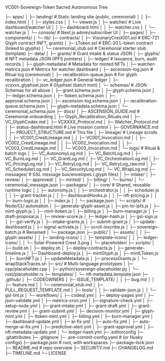 VC001-Sovereign-Token Sacred Autonomous Tree

├─ apps/
│  ├─ landing/                  # Static landing site (public, ceremonial)
│  │  ├─ index.html
│  │  ├─ styles.css
│  │  └─ viewer.js
│  ├─ watcher/                  # Live dashboard/watcher UI
│  │  ├─ dashboard.html
│  │  ├─ watcher.css
│  │  └─ watcher.js
│  └─ console/                  # Next.js admin/subscriber UI
│     ├─ pages/
│     ├─ components/
│     └─ lib/
├─ contracts/
│  ├─ VisionaryCrest001.sol     # ERC-721 Glyph contract (NFT, grants)
│  ├─ LToken.sol                # ERC-20 L-token contract (linked to glyphs)
│  └─ ceremonial_stub.sol       # Ceremonial starter stub (template)
├─ data/
│  ├─ grants/                   # Grant intake & status JSON
│  ├─ glyphs/                   # NFT metadata JSON (IPFS pointers)
│  ├─ ledger/                   # Issuance, burn, audit records
│  ├─ glyph-metadata/           # Metadata for minted NFTs
│  ├─ watcher-metrics.json      # Metrics for watcher dashboard
│  ├─ ascension-log.json        # Ritual log (ceremonial)
│  ├─ recalibration-queue.json  # For glyph recalibration
│  ├─ vc_ledger.json            # General ledger
│  ├─ vcxxxx_glyphset.json      # Glyphset (batch mint)
│  └─ schemas/                  # JSON Schemas for all above
│     ├─ grant.schema.json
│     ├─ glyph.schema.json
│     ├─ ledger.schema.json
│     ├─ ltoken.schema.json
│     ├─ approval.schema.json
│     ├─ ascension-log.schema.json
│     ├─ recalibration-queue.schema.json
│     ├─ glyph-metadata.schema.json
│     └─ ceremonial_schema.json
├─ docs/
│  ├─ ASCENSION_GUIDE.md        # Ceremonial onboarding
│  ├─ Glyph_Recalibration_Rituals.md
│  ├─ VC_GlyphCodex.md
│  ├─ VCXXXX_Protocol.md
│  ├─ Watcher_Protocol.md
│  ├─ status-dashboard.html     # Live mission control
│  ├─ GOVERNANCE.md
│  ├─ PROJECT_STRUCTURE.md      # This file
│  ├─ lineage/                  # Lineage scrolls
│  │  ├─ VC001_CrestLineage.md
│  │  ├─ VC001_Invocation.md
│  │  ├─ VC002_CrestLineage.md
│  │  ├─ VC002_Invocation.md
│  │  ├─ VC003_CrestLineage.md
│  │  └─ VC003_Invocation.md
│  └─ logs/                     # Ritual & batch logs
│     ├─ VC_AutonomyLog.md
│     ├─ VC_BatchLog.md
│     ├─ VC_BurnLog.md
│     ├─ VC_GrantLog.md
│     ├─ VC_OrchestrationLog.md
│     ├─ VC_PricingLog.md
│     ├─ VC_RetryLog.md
│     ├─ VC_RetryLog_raw.md
│     ├─ VC_SchedulerLog.md
│     ├─ VC_SecurityLog.md
│     └─ VC_WrapLog.md
├─ messages/                    # GSL message bus/envelopes (.glyph files)
│  ├─ intake/
│  ├─ review/
│  ├─ approved/
│  ├─ minted/
│  ├─ billing/
│  └─ burns/
│  └─ ceremonial_message.json
├─ packages/
│  ├─ core/                     # Shared, reusable runtime logic
│  │  ├─ autonomy.js
│  │  ├─ orchestrator.js
│  │  ├─ scheduler.js
│  │  ├─ grant-tracker.js
│  │  ├─ dashboardHooks.js
│  │  ├─ nft-pricing.js
│  │  ├─ burn-logic.js
│  │  ├─ index.js
│  │  └─ package.json
│  └─ scripts/                  # Node/CLI automation
│     ├─ generate-glyph-asset.js
│     ├─ pin-to-ipfs.js
│     ├─ mint-glyph.js
│     ├─ mint-ltoken.js
│     ├─ billing.js
│     ├─ burn-manager.js
│     ├─ draft-proposal.js
│     ├─ review-score.js
│     ├─ ledger-hash.js
│     ├─ gsl-sign.js
│     ├─ gsl-verify.js
│     ├─ intake-grants.js
│     ├─ submit-grant.js
│     ├─ update-dashboard.js
│     ├─ signal-activate.js
│     ├─ scroll-inscribe.js
│     ├─ sovereign-batch.js     # Renamed
│     └─ package.json
├─ public/
│  ├─ assets/
│  │  ├─ glyph-assets/
│  │  ├─ landing-icons/
│  │  ├─ template-icons/
│  │  ├─ ledger-icons/
│  │  └─ Solar-Powered Crest 3.png
│  └─ placeholder/
├─ scripts/
│  ├─ build.sh
│  ├─ deploy.sh
│  ├─ deploy-contracts.js
│  ├─ generate-timeline.js
│  ├─ Dashboard-deploy.js
│  ├─ mintGlyph.js
│  ├─ mintLToken.js
│  ├─ burnNFT.js
│  ├─ updateMetadata.js
│  ├─ processGrants.js
│  └─ wrapStackTraces.sh
├─ src/                        # Multi-language prototypes
│  ├─ cpp/placeholder.cpp
│  ├─ python/sovereign-placeholder.py
│  └─ rust/placeholder.rs
├─ templates/
│  └─ nft-metadata.template.json
├─ .github/
│  ├─ CODEOWNERS
│  ├─ ISSUE_TEMPLATE/
│  │  ├─ bug.md
│  │  ├─ feature.md
│  │  └─ ceremonial_stub.md
│  ├─ PULL_REQUEST_TEMPLATE.md
│  ├─ tools/
│  │  ├─ validate-json.js
│  │  └─ gsl-lint.js
│  └─ workflows/
│     ├─ codeql.yml
│     ├─ deploy-pages.yml
│     ├─ json-validate.yml
│     ├─ metrics-cron.yml
│     ├─ signature-check.yml
│     ├─ setup-node.yml
│     ├─ grant-intake.yml
│     ├─ grant-draft.yml
│     ├─ grant-review.yml
│     ├─ grant-submit.yml
│     ├─ decision-monitor.yml
│     ├─ glyph-mint.yml
│     ├─ ltoken-mint.yml
│     ├─ billing.yml
│     ├─ burn-manager.yml
│     ├─ dashboard-update.yml
│     ├─ ai-fix.yml
│     ├─ auto-fix.yml
│     ├─ auto-merge-ai-fix.yml
│     ├─ predictive-alert.yml
│     ├─ grant-approval.yml
│     ├─ nft-metadata-update.yml
│     └─ ledger-hash.yml
├─ .editorconfig
├─ .gitattributes
├─ .gitignore
├─ .pre-commit-config.yaml      # (or Husky configs)
├─ package.json                 # root, with workspaces
├─ package-lock.json
├─ README.md                    # repo overview
├─ SECURITY.md
├─ CHANGELOG.md
├─ TIMELINE.md
└─ LICENSE
